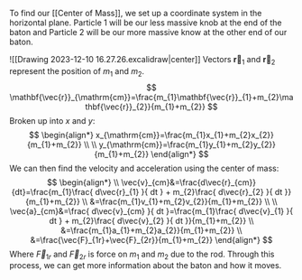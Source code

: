 To find our [[Center of Mass]], we set up a coordinate system in the horizontal plane. Particle 1 will be our less massive knob at the end of the baton and Particle 2 will be our more massive know at the other end of our baton.

![[Drawing 2023-12-10 16.27.26.excalidraw|center]]
Vectors $\mathbf{\vec{r}}_{1}$ and $\mathbf{\vec{r}}_{2}$ represent the position of $m_{1}$ and $m_{2}$.
$$
\mathbf{\vec{r}}_{\mathrm{cm}}=\frac{m_{1}\mathbf{\vec{r}}_{1}+m_{2}\mathbf{\vec{r}}_{2}}{m_{1}+m_{2}}
$$
Broken up into $x$ and $y$:
$$
\begin{align*}
x_{\mathrm{cm}}=\frac{m_{1}x_{1}+m_{2}x_{2}}{m_{1}+m_{2}} \\
 \\
y_{\mathrm{cm}}=\frac{m_{1}y_{1}+m_{2}y_{2}}{m_{1}+m_{2}}
\end{align*}
$$
We can then find the velocity and acceleration using the center of mass:
$$
\begin{align*} \\
\vec{v}_{cm}&=\frac{d\vec{r}_{cm}}{dt}=\frac{m_{1}\frac{ d\vec{r}_{1} }{ dt } + m_{2}\frac{ d\vec{r}_{2} }{ dt }}{m_{1}+m_{2}} \\
&=\frac{m_{1}v_{1}+m_{2}v_{2}}{m_{1}+m_{2}} \\ \\
\vec{a}_{cm}&=\frac{ d\vec{v}_{cm} }{ dt }=\frac{m_{1}\frac{ d\vec{v}_{1} }{ dt } + m_{2}\frac{ d\vec{v}_{2} }{ dt }}{m_{1}+m_{2}} \\
&=\frac{m_{1}a_{1}+m_{2}a_{2}}{m_{1}+m_{2}} \\
&=\frac{\vec{F}_{1r}+\vec{F}_{2r}}{m_{1}+m_{2}}
\end{align*}
$$
Where $\vec{F}_{1r}$ and $\vec{F}_{2r}$ is force on $m_{1}$ and $m_{2}$ due to the rod. Through this process, we can get more information about the baton and how it moves.
